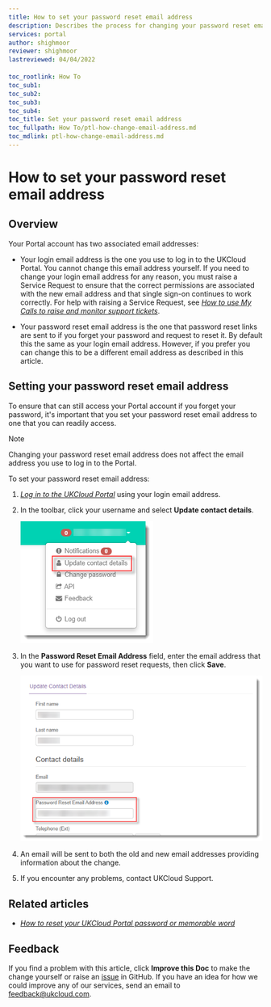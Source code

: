 ```yaml
---
title: How to set your password reset email address
description: Describes the process for changing your password reset email address in the UKCloud Portal
services: portal
author: shighmoor
reviewer: shighmoor
lastreviewed: 04/04/2022

toc_rootlink: How To
toc_sub1: 
toc_sub2:
toc_sub3:
toc_sub4:
toc_title: Set your password reset email address
toc_fullpath: How To/ptl-how-change-email-address.md
toc_mdlink: ptl-how-change-email-address.md
---
```


# How to set your password reset email address

## Overview

Your Portal account has two associated email addresses:

- Your login email address is the one you use to log in to the UKCloud Portal. You cannot change this email address yourself. If you need to change your login email address for any reason, you must raise a Service Request to ensure that the correct permissions are associated with the new email address and that single sign-on continues to work correctly. For help with raising a Service Request, see [*How to use My Calls to raise and monitor support tickets*](ptl-how-use-my-calls.md).

- Your password reset email address is the one that password reset links are sent to if you forget your password and request to reset it. By default this the same as your login email address. However, if you prefer you can change this to be a different email address as described in this article.

## Setting your password reset email address

To ensure that can still access your Portal account if you forget your password, it's important that you set your password reset email address to one that you can readily access.

> [!NOTE]
> Changing your password reset email address does not affect the email address you use to log in to the Portal.

To set your password reset email address:

1. [*Log in to the UKCloud Portal*](ptl-gs.md#logging-in-to-the-ukcloud-portal) using your login email address.

2. In the toolbar, click your username and select **Update contact details**.

   ![Change contact details menu option ](images/ptl-mnu-change-details.png)

3. In the **Password Reset Email Address** field, enter the email address that you want to use for password reset requests, then click **Save**.

   ![Password Reset Email Address field on the Update Contact Details page](images/ptl-contact-details-password-reset.png)

4. An email will be sent to both the old and new email addresses providing information about the change.

5. If you encounter any problems, contact UKCloud Support.

## Related articles

- [*How to reset your UKCloud Portal password or memorable word*](ptl-how-reset-password.md)

## Feedback

If you find a problem with this article, click **Improve this Doc** to make the change yourself or raise an [issue](https://github.com/UKCloud/documentation/issues) in GitHub. If you have an idea for how we could improve any of our services, send an email to <feedback@ukcloud.com>.
